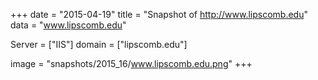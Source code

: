 
+++
date = "2015-04-19"
title = "Snapshot of http://www.lipscomb.edu"
data = "www.lipscomb.edu"

Server = ["IIS"]
domain = ["lipscomb.edu"]

  image = "snapshots/2015_16/www.lipscomb.edu.png"
+++
#
